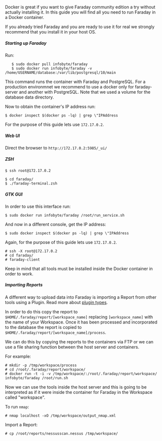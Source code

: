 Docker is great if you want to give Faraday community edition a try without actually installing it. In this guide you will find all you need to run Faraday in a Docker container.

If you already tried Faraday and you are ready to use it for real we strongly recommend that you install it in your host OS.

##### Starting up Faraday

Run:
 ```
    $ sudo docker pull infobyte/faraday
    $ sudo docker run infobyte/faraday -v /home/USERNAME/database:/var/lib/postgresql/10/main
 ```
This command runs the container with Faraday and PostgreSQL. For a production environmnet we recommend to use a docker only for faraday-server and another with PostgreSQL. Note that we used a volume for the database data directory.

Now to obtain the container's IP address run:

    $ docker inspect $(docker ps -lq) | grep \"IPAddress

For the purpose of this guide lets use `172.17.0.2`.

##### Web UI

Direct the browser to `http://172.17.0.2:5985/_ui/`

##### ZSH

    $ ssh root@172.17.0.2

    $ cd faraday/
    $ ./faraday-terminal.zsh

##### GTK GUI

In order to use this interface run:

    $ sudo docker run infobyte/faraday /root/run_service.sh

And now in a different console, get the IP address:

    $ sudo docker inspect $(docker ps -lq) | grep \"IPAddress

Again, for the purpose of this guide lets use `172.17.0.2`.

    # ssh -X root@172.17.0.2
    # cd faraday/
    # faraday-client

Keep in mind that all tools must be installed inside the Docker container in order to work.

##### Importing Reports

A different way to upload data into Faraday is importing a Report from other tools using a Plugin. Read more about [plugin types](https://github.com/infobyte/faraday/wiki/Plugin-List#types).

In order to do this copy the report to `$HOME/.faraday/report/[workspace_name]` replacing `[workspace_name]` with the name of your Workspace. Once it has been processed and incorporated to the database the report is copied to `$HOME/.faraday/report/[workspace_name]/process`.

We can do this by copying the reports to the containers via FTP or we can use a file sharing function between the host server and containers.

For example:

    # mkdir -p /tmp/workspace/process
    # cd /root/.faraday/report/workspace/
    # docker run -t -i -v /tmp/workspace/:/root/.faraday/report/workspace/ infobyte/faraday /root/run.sh

Now we can use the tools inside the host server and this is going to be interpreted as if it were inside the container for Faraday in the Workspace called "workspace".

To run `nmap`:

    # nmap localhost -xO /tmp/workspace/output_nmap.xml

Import a Report:

    # cp /root/reports/nessusscan.nessus /tmp/workspace/
